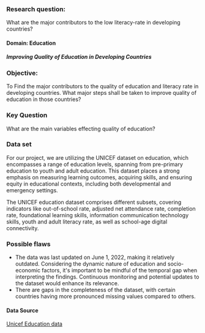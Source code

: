 ### Research question:

What are the major contributors to the low literacy-rate in developing countries?

#### Domain: Education

##### Improving Quality of Education in Developing Countries

### Objective:

To Find the major contributors to the quality of education and literacy rate in developing countries. What major steps shall be taken to improve quality of education in those countries?

### Key Question

What are the main variables effecting quality of education?

### Data set

For our project, we are utilizing the UNICEF dataset on education, which encompasses a range of education levels, spanning from pre-primary education to youth and adult education. This dataset places a strong emphasis on measuring learning outcomes, acquiring skills, and ensuring equity in educational contexts, including both developmental and emergency settings.

The UNICEF education dataset comprises different subsets, covering indicators like out-of-school rate, adjusted net attendance rate, completion rate, foundational learning skills, information communication technology skills, youth and adult literacy rate, as well as school-age digital connectivity.

### Possible flaws

<ul>
<li>The data was last updated on June 1, 2022, making it relatively outdated. Considering the dynamic nature of education and socio-economic factors, it's important to be mindful of the temporal gap when interpreting the findings. Continuous monitoring and potential updates to the dataset would enhance its relevance.</li>
<li>There are gaps in the completeness of the dataset, with certain countries having more pronounced missing values compared to others.</li>      
</ul>

#### Data Source

<a href="https://data.unicef.org/topic/education/overview/" target="_blank">Unicef Education data</a>
